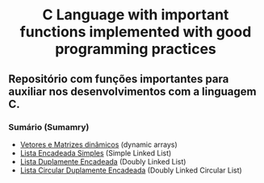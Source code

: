<h1 align = "center"> C Language with important functions implemented with good programming practices </h1>

## Repositório com funções importantes para auxiliar nos desenvolvimentos com a linguagem C.

### Sumário (Sumamry)
<ul>
  <li><a href="https://github.com/Nerd100oculoS/arrays-one-multidimensional"> Vetores e Matrizes dinâmicos</a> (dynamic arrays) 
    </li>
  <li><a href="https://github.com/Nerd100oculoS/Simple-Linked-List"> Lista Encadeada Simples</a> (Simple Linked List) 
    </li>
  <li><a href="https://github.com/Nerd100oculoS/Doubly-Linked-List"> Lista Duplamente Encadeada</a> (Doubly Linked List) 
    </li>
  <li><a href="https://github.com/Nerd100oculoS/Doubly-Linked-Circular-List"> Lista Circular Duplamente Encadeada</a> (Doubly Linked Circular List) 
    </li>

</ul>

